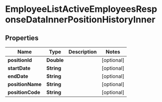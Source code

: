

# EmployeeListActiveEmployeesResponseDataInnerPositionHistoryInner


## Properties

| Name | Type | Description | Notes |
|------------ | ------------- | ------------- | -------------|
|**positionId** | **Double** |  |  [optional] |
|**startDate** | **String** |  |  [optional] |
|**endDate** | **String** |  |  [optional] |
|**positionName** | **String** |  |  [optional] |
|**positionCode** | **String** |  |  [optional] |



